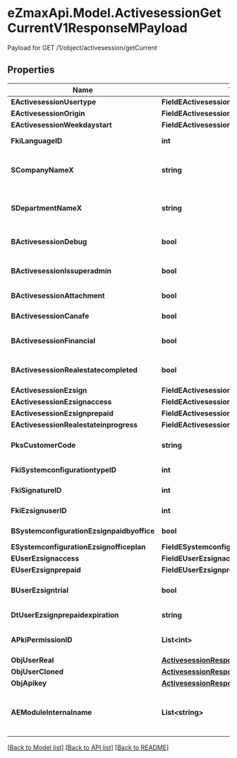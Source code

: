 # eZmaxApi.Model.ActivesessionGetCurrentV1ResponseMPayload
Payload for GET /1/object/activesession/getCurrent

## Properties

Name | Type | Description | Notes
------------ | ------------- | ------------- | -------------
**EActivesessionUsertype** | **FieldEActivesessionUsertype** |  | 
**EActivesessionOrigin** | **FieldEActivesessionOrigin** |  | 
**EActivesessionWeekdaystart** | **FieldEActivesessionWeekdaystart** |  | 
**FkiLanguageID** | **int** | The unique ID of the Language.  Valid values:  |Value|Description| |-|-| |1|French| |2|English| | 
**SCompanyNameX** | **string** | The Name of the Company in the language of the requester | 
**SDepartmentNameX** | **string** | The Name of the Department in the language of the requester | 
**BActivesessionDebug** | **bool** | Whether the active session is in debug or not | 
**BActivesessionIssuperadmin** | **bool** | Whether the active session is superadmin or not | 
**BActivesessionAttachment** | **bool** | Can access attachment when we clone a user | [optional] 
**BActivesessionCanafe** | **bool** | Can access canafe when we clone a user | [optional] 
**BActivesessionFinancial** | **bool** | Can access financial element when we clone a user | [optional] 
**BActivesessionRealestatecompleted** | **bool** | Can access closed realestate folders when we clone a user | [optional] 
**EActivesessionEzsign** | **FieldEActivesessionEzsign** |  | [optional] 
**EActivesessionEzsignaccess** | **FieldEActivesessionEzsignaccess** |  | 
**EActivesessionEzsignprepaid** | **FieldEActivesessionEzsignprepaid** |  | [optional] 
**EActivesessionRealestateinprogress** | **FieldEActivesessionRealestateinprogress** |  | [optional] 
**PksCustomerCode** | **string** | The customer code assigned to your account | 
**FkiSystemconfigurationtypeID** | **int** | The unique ID of the Systemconfigurationtype | 
**FkiSignatureID** | **int** | The unique ID of the Signature | [optional] 
**FkiEzsignuserID** | **int** | The unique ID of the Ezsignuser | [optional] 
**BSystemconfigurationEzsignpaidbyoffice** | **bool** | Whether if Ezsign is paid by the company or not | [optional] 
**ESystemconfigurationEzsignofficeplan** | **FieldESystemconfigurationEzsignofficeplan** |  | [optional] 
**EUserEzsignaccess** | **FieldEUserEzsignaccess** |  | 
**EUserEzsignprepaid** | **FieldEUserEzsignprepaid** |  | [optional] 
**BUserEzsigntrial** | **bool** | Whether the User&#39;s eZsign subscription is a trial | [optional] 
**DtUserEzsignprepaidexpiration** | **string** | The eZsign prepaid expiration date | [optional] 
**APkiPermissionID** | **List&lt;int&gt;** | An array of permissions granted to the user or api key | 
**ObjUserReal** | [**ActivesessionResponseCompoundUser**](ActivesessionResponseCompoundUser.md) |  | 
**ObjUserCloned** | [**ActivesessionResponseCompoundUser**](ActivesessionResponseCompoundUser.md) |  | [optional] 
**ObjApikey** | [**ActivesessionResponseCompoundApikey**](ActivesessionResponseCompoundApikey.md) |  | [optional] 
**AEModuleInternalname** | **List&lt;string&gt;** | An Array of Registered modules.  These are the modules that are Licensed to be used by the User or the API Key. | 

[[Back to Model list]](../README.md#documentation-for-models) [[Back to API list]](../README.md#documentation-for-api-endpoints) [[Back to README]](../README.md)

